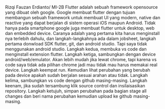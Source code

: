 Rizqi Fauzan Erdianto/ MI-2B
Flutter adalah sebuah framework opensource yang dibuat oleh google. Google membuat 
flutter dengan tujuan membangun sebuah framework untuk membuat UI yang modern, native 
dan reactive yang dapat berjalan di sistem operasi iOS maupun Android. Tidak hanya pada 
smartphone google juga membuat flutter untuk desktop, web dan embedded device. 
Caranya adalah yang pertama kita harus menginstall nya terlebih dahulu, dan langkah-langkahnya ada dalam jobsheet,
langkah pertama donwload SDK flutter, git, dan android studio. Tapi saya tidak menggunakan android studio.
Langkah kedua, membuka vs code dan menginstall extension flutter.
Langkah ketiga, sambungkan dengan device android/web/emulator. Akan lebih mudah jika lewat chrome, tapi karena vs code saya tidak ada pilihan chrome jadi mau tidak mau harus memakai real device.
Langkah keempat run.
Kemudian lihat perubahan yang berubah pada device apakah sudah berjalan sesuai arahan atau tidak.
Langkah kelima, sambungkan vs code dengan github masing-masing.
Langkah keenam, jika sudah tersambung klik source control dan insilaisasikan repository.
Langkah ketujuh, simpan perubahan pada bagian stage all changes dan beri nama perubahan kemudian upload ke github masing-masing.